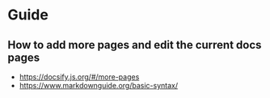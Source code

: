 # Guide

## How to add more pages and edit the current docs pages
 - https://docsify.js.org/#/more-pages
 - https://www.markdownguide.org/basic-syntax/
 